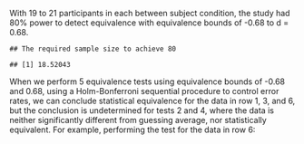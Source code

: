 With 19 to 21 participants in each between subject condition, the study
had 80% power to detect equivalence with equivalence bounds of -0.68 to
d = 0.68.

    ## The required sample size to achieve 80 

    ## [1] 18.52043

When we perform 5 equivalence tests using equivalence bounds of -0.68
and 0.68, using a Holm-Bonferroni sequential procedure to control error
rates, we can conclude statistical equivalence for the data in row 1, 3,
and 6, but the conclusion is undetermined for tests 2 and 4, where the
data is neither significantly different from guessing average, nor
statistically equivalent. For example, performing the test for the data
in row 6: